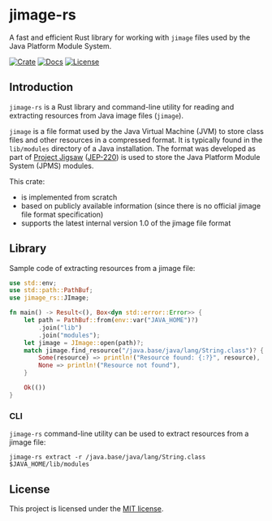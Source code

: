 jimage-rs
===
A fast and efficient Rust library for working with `jimage` files used by the Java Platform Module System.

[![Crate][crate-image]][crate-link]
[![Docs][docs-image]][docs-link]
[![License][license-mit-image]][license-mit-link]

## Introduction
`jimage-rs` is a Rust library and command-line utility for reading and extracting resources from Java image files (`jimage`).

`jimage` is a file format used by the Java Virtual Machine (JVM) to store class files and other resources in a compressed format. It is typically found in the `lib/modules` directory of a Java installation.
The format was developed as part of [Project Jigsaw][project-jigsaw] ([JEP-220][jep-220]) is used to store the Java Platform Module System (JPMS) modules.

This crate: 
 - is implemented from scratch
 - based on publicly available information (since there is no official jimage file format specification)
 - supports the latest internal version 1.0 of the jimage file format

## Library
Sample code of extracting resources from a jimage file:

```rust
use std::env;
use std::path::PathBuf;
use jimage_rs::JImage;

fn main() -> Result<(), Box<dyn std::error::Error>> {
    let path = PathBuf::from(env::var("JAVA_HOME")?)
        .join("lib")
        .join("modules");
    let jimage = JImage::open(path)?;
    match jimage.find_resource("/java.base/java/lang/String.class")? {
        Some(resource) => println!("Resource found: {:?}", resource),
        None => println!("Resource not found"),
    }

    Ok(())
}
```

### CLI
`jimage-rs` command-line utility can be used to extract resources from a jimage file:
```shell
jimage-rs extract -r /java.base/java/lang/String.class $JAVA_HOME/lib/modules
```

## License

This project is licensed under the [MIT license][license-mit-link].

[//]: # (links)
[crate-image]: https://img.shields.io/crates/v/jimage-rs.svg
[crate-link]: https://crates.io/crates/jimage-rs
[docs-image]: https://docs.rs/jimage-rs/badge.svg
[docs-link]: https://docs.rs/jimage-rs
[license-mit-image]: https://img.shields.io/badge/license-MIT-blue.svg
[license-mit-link]: LICENSE
[project-jigsaw]: https://openjdk.org/projects/jigsaw/
[jep-220]: https://openjdk.org/jeps/220

